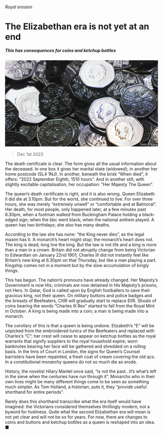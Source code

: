 ###### Royal erosion

# The Elizabethan era is not yet at an end 

##### This has consequences for coins and ketchup bottles 

![image](images/20221203_BRP001.jpg) 

> Dec 1st 2022 


The death certificate is clear. The form gives all the usual information about the deceased. In one box it gives her marital state (widowed); in another her home postcode (SL4 1NJ). In another, beneath the brisk “When died”, it offers: “2022 September Eighth, 1510 hours”. And in another still, with slightly excitable capitalisation, her occupation: “Her Majesty The Queen”.

The queen’s death certificate is right, and it is also wrong. Queen Elizabeth II did die at 3.10pm. But for the world, she continued to live. For over three hours, she was merely “extremely unwell” or “comfortable and at Balmoral”. Her death, for most people, only happened later, at a few minutes past 6.30pm, when a footman walked from Buckingham Palace holding a black-edged sign; when the bbc went black; when the national anthem played. A queen has two birthdays; she also has many deaths. 

According to the law she has none: “the King never dies”, as the legal maxim has it. A monarch’s heart might stop; the monarch’s heart does not. The king is dead; long live the king. But the law is not life and a king is more than a man in a crown. Britain did not abruptly change from being Victorian to Edwardian on January 22nd 1901; Charles III did not instantly feel like Britain’s new king at 6.30pm on that Thursday, but like a man playing a part. Kingship comes not in a moment but by the slow accumulation of kingly things.

This has begun. The nation’s pronouns have already changed. Her Majesty’s Government is now His; criminals are now detained in His Majesty’s prisons, not Hers. In Qatar, God is called upon by English footballers to save their gracious king, not their queen. On military buttons and police badges and the breasts of Beefeaters, CIIIR will gradually start to replace EIIR. Shoals of coins bearing the words “Charles III Rex” started to fall from the Royal Mint in October. A king is being made into a coin; a man is being made into a monarch. 

The corollary of this is that a queen is being undone. Elizabeth’s “E” will be unpicked from the embroidered tunics of the Beefeaters and replaced with Charles’s “C”; her crest will cease to appear on ketchup bottles as the royal warrants that signify suppliers to the royal household expire; worn banknotes bearing her face will be gathered and shredded on a rolling basis. In the Inns of Court in London, the signs for Queen’s Counsel barristers have been repainted, a fresh coat of cream covering the old qcs. In a constitutional monarchy queens do not so much die as erode.

History, the novelist Hilary Mantel once said, “is not the past…It’s what’s left in the sieve when the centuries have run through it”. Monarchs who in their own lives might be many different things come to be seen as something much simpler. As Tom Holland, a historian, puts it, they “provide useful shorthand for entire periods”.

Rarely does this shorthand transcribe what the era itself would have imagined: the Victorians considered themselves thrillingly modern, not a byword for fustiness. Quite what the second Elizabethan era will mean is not yet clear and will not be so for years. For now, there are changes to coins and buttons and ketchup bottles as a queen is reshaped into an idea. ■

